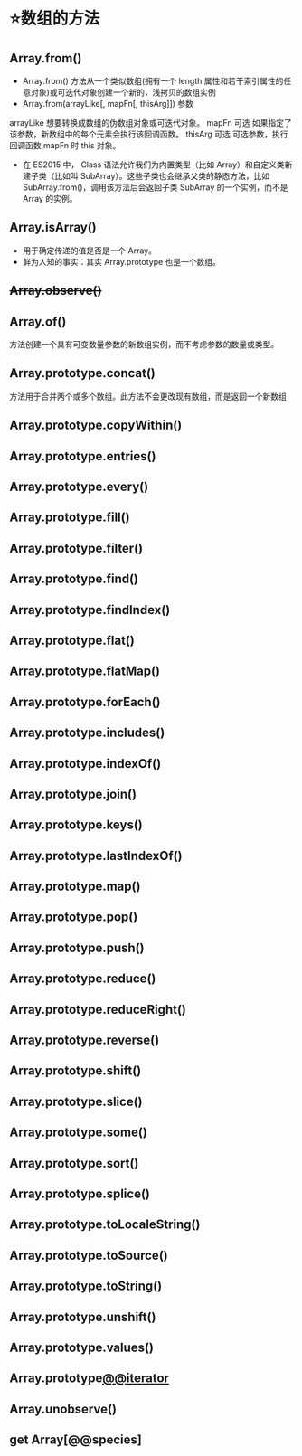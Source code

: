 
# :star:数组的方法
## Array.from()
* Array.from() 方法从一个类似数组(拥有一个 length 属性和若干索引属性的任意对象)或可迭代对象创建一个新的，浅拷贝的数组实例
* Array.from(arrayLike[, mapFn[, thisArg]])
参数

arrayLike
想要转换成数组的伪数组对象或可迭代对象。
mapFn 可选
如果指定了该参数，新数组中的每个元素会执行该回调函数。
thisArg 可选
可选参数，执行回调函数 mapFn 时 this 对象。
* 在 ES2015 中， Class 语法允许我们为内置类型（比如 Array）和自定义类新建子类（比如叫 SubArray）。这些子类也会继承父类的静态方法，比如 SubArray.from()，调用该方法后会返回子类 SubArray 的一个实例，而不是 Array 的实例。

## Array.isArray()
* 用于确定传递的值是否是一个 Array。 
* 鲜为人知的事实：其实 Array.prototype 也是一个数组。
## ~~Array.observe()~~
## Array.of()
方法创建一个具有可变数量参数的新数组实例，而不考虑参数的数量或类型。 
## Array.prototype.concat()
方法用于合并两个或多个数组。此方法不会更改现有数组，而是返回一个新数组
## Array.prototype.copyWithin()
## Array.prototype.entries()
## Array.prototype.every()
## Array.prototype.fill()
## Array.prototype.filter()
## Array.prototype.find()
## Array.prototype.findIndex()
## Array.prototype.flat()
## Array.prototype.flatMap()
## Array.prototype.forEach()
## Array.prototype.includes()
## Array.prototype.indexOf()
## Array.prototype.join()
## Array.prototype.keys()
## Array.prototype.lastIndexOf()
## Array.prototype.map()
## Array.prototype.pop()
## Array.prototype.push()
## Array.prototype.reduce()
## Array.prototype.reduceRight()
## Array.prototype.reverse()
## Array.prototype.shift()
## Array.prototype.slice()
## Array.prototype.some()
## Array.prototype.sort()
## Array.prototype.splice()
## Array.prototype.toLocaleString()
## Array.prototype.toSource()
## Array.prototype.toString()
## Array.prototype.unshift()
## Array.prototype.values()
## Array.prototype[@@iterator]()
## Array.unobserve() 
## get Array[@@species]


